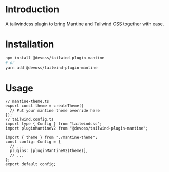# Introduction

A tailwindcss plugin to bring Mantine and Tailwind CSS together with ease.

# Installation

```sh
npm install @devoss/tailwind-plugin-mantine
# or
yarn add @devoss/tailwind-plugin-mantine
```

# Usage

```tsx
// mantine-theme.ts
export const theme = createTheme({
  // Put your mantine theme override here
});
// tailwind.config.ts
import type { Config } from "tailwindcss";
import pluginMantineV2 from "@devoss/tailwind-plugin-mantine";

import { theme } from "./mantine-theme";
const config: Config = {
  // ...
  plugins: [pluginMantineV2(theme)],
  // ...
};
export default config;
```
